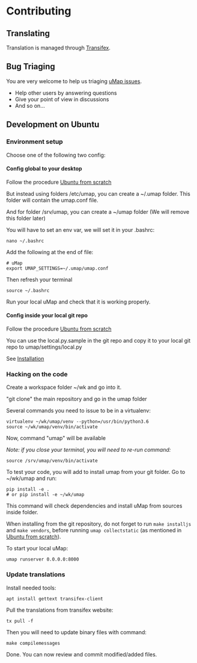 # Contributing

## Translating

Translation is managed through [Transifex](https://www.transifex.com/openstreetmap/umap/).

## Bug Triaging

You are very welcome to help us triaging [uMap issues](https://github.com/umap-project/umap/issues).

* Help other users by answering questions
* Give your point of view in discussions
* And so on...

## Development on Ubuntu

### Environment setup

Choose one of the following two config:

#### Config global to your desktop

Follow the procedure [Ubuntu from scratch](ubuntu.md)

But instead using folders /etc/umap, you can create a ~/.umap folder.
This folder will contain the umap.conf file.

And for folder /srv/umap, you can create a ~/umap folder (We will remove this folder later)

You will have to set an env var, we will set it in your .bashrc:

    nano ~/.bashrc

Add the following at the end of file:

```
# uMap
export UMAP_SETTINGS=~/.umap/umap.conf
```

Then refresh your terminal

    source ~/.bashrc

Run your local uMap and check that it is working properly.

#### Config inside your local git repo

Follow the procedure [Ubuntu from scratch](ubuntu.md)

You can use the local.py.sample in the git repo and copy it to your local git repo to umap/settings/local.py

See [Installation](install.md)

### Hacking on the code

Create a workspace folder ~/wk and go into it.

"git clone" the main repository and go in the umap folder

Several commands you need to issue to be in a virtualenv:

    virtualenv ~/wk/umap/venv --python=/usr/bin/python3.6
    source ~/wk/umap/venv/bin/activate

Now, command "umap" will be available

*Note: if you close your terminal, you will need to re-run command:*

    source /srv/umap/venv/bin/activate

To test your code, you will add to install umap from your git folder. Go to ~/wk/umap and run:

    pip install -e .
    # or pip install -e ~/wk/umap

This command will check dependencies and install uMap from sources inside folder.

When installing from the git repository, do not forget to run `make installjs` and `make vendors`, before running `umap collectstatic` (as mentioned in [Ubuntu from scratch](ubuntu.md)).

To start your local uMap:

    umap runserver 0.0.0.0:8000

### Update translations

Install needed tools:

    apt install gettext transifex-client

Pull the translations from transifex website:

    tx pull -f

Then you will need to update binary files with command:

    make compilemessages

Done. You can now review and commit modified/added files.
